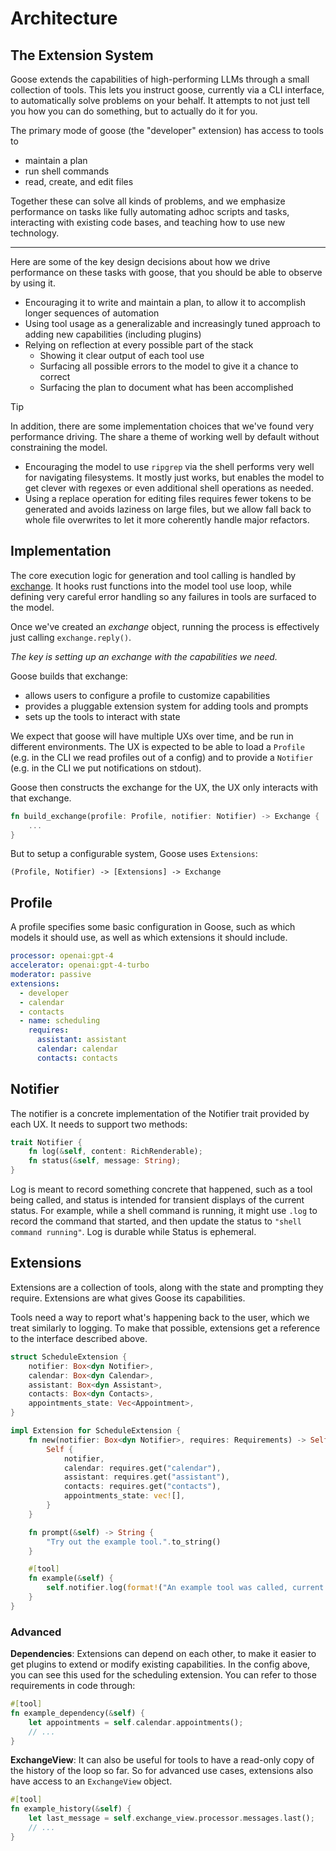 # Architecture

## The Extension System

Goose extends the capabilities of high-performing LLMs through a small collection of tools.
This lets you instruct goose, currently via a CLI interface, to automatically solve problems
on your behalf. It attempts to not just tell you how you can do something, but to actually do it for you.

The primary mode of goose (the "developer" extension) has access to tools to 

- maintain a plan
- run shell commands
- read, create, and edit files

Together these can solve all kinds of problems, and we emphasize performance on tasks like
fully automating adhoc scripts and tasks, interacting with existing code bases, and teaching how
to use new technology.

---

Here are some of the key design decisions about how we drive performance on these tasks with goose,
that you should be able to observe by using it.

- Encouraging it to write and maintain a plan, to allow it to accomplish longer sequences of automation
- Using tool usage as a generalizable and increasingly tuned approach to adding new capabilities (including plugins)
- Relying on reflection at every possible part of the stack
   - Showing it clear output of each tool use
   - Surfacing all possible errors to the model to give it a chance to correct
   - Surfacing the plan to document what has been accomplished
   
> [!TIP] 
> In addition, there are some implementation choices that we've found very performance driving. The share 
> a theme of working well by default without constraining the model.
> 
> - Encouraging the model to use `ripgrep` via the shell performs very well for navigating filesystems. It mostly 
> just works, but enables the model to get clever with regexes or even additional shell operations as needed. 
> - Using a replace operation for editing files requires fewer tokens to be generated and avoids laziness on large files,
> but we allow fall back to whole file overwrites to let it more coherently handle major refactors.

## Implementation

The core execution logic for generation and tool calling is handled by [exchange][exchange].
It hooks rust functions into the model tool use loop, while defining very careful error handling
so any failures in tools are surfaced to the model.

Once we've created an *exchange* object, running the process is effectively just calling 
`exchange.reply()`.

*The key is setting up an exchange with the capabilities we need.*

Goose builds that exchange:
- allows users to configure a profile to customize capabilities
- provides a pluggable extension system for adding tools and prompts
- sets up the tools to interact with state

We expect that goose will have multiple UXs over time, and be run in different
environments. The UX is expected to be able to load a `Profile` (e.g. in the CLI
we read profiles out of a config) and to provide a `Notifier` (e.g. in the CLI we put
notifications on stdout).

Goose then constructs the exchange for the UX, the UX only interacts with that exchange. 

```rust
fn build_exchange(profile: Profile, notifier: Notifier) -> Exchange {
    ...
}
```

But to setup a configurable system, Goose uses `Extensions`:

```
(Profile, Notifier) -> [Extensions] -> Exchange 
```

## Profile

A profile specifies some basic configuration in Goose, such as which models it should use, as well
as which extensions it should include. 

```yaml
processor: openai:gpt-4
accelerator: openai:gpt-4-turbo
moderator: passive
extensions:
  - developer
  - calendar
  - contacts
  - name: scheduling
    requires:
      assistant: assistant
      calendar: calendar
      contacts: contacts
```

## Notifier

The notifier is a concrete implementation of the Notifier trait provided by each UX. It
needs to support two methods:

```rust
trait Notifier {
    fn log(&self, content: RichRenderable);
    fn status(&self, message: String);
}
```

Log is meant to record something concrete that happened, such as a tool being called, and status is intended
for transient displays of the current status. For example, while a shell command is running, it might use
`.log` to record the command that started, and then update the status to `"shell command running"`. Log is durable
while Status is ephemeral.

## Extensions

Extensions are a collection of tools, along with the state and prompting they require. 
Extensions are what gives Goose its capabilities. 

Tools need a way to report what's happening back to the user, which we treat similarly
to logging. To make that possible, extensions get a reference to the interface described above.

```rust
struct ScheduleExtension {
    notifier: Box<dyn Notifier>,
    calendar: Box<dyn Calendar>,
    assistant: Box<dyn Assistant>,
    contacts: Box<dyn Contacts>,
    appointments_state: Vec<Appointment>,
}

impl Extension for ScheduleExtension {
    fn new(notifier: Box<dyn Notifier>, requires: Requirements) -> Self {
        Self {
            notifier,
            calendar: requires.get("calendar"),
            assistant: requires.get("assistant"),
            contacts: requires.get("contacts"),
            appointments_state: vec![],
        }
    }

    fn prompt(&self) -> String {
        "Try out the example tool.".to_string()
    }

    #[tool]
    fn example(&self) {
        self.notifier.log(format!("An example tool was called, current state is {:?}", self.appointments_state));
    }
}
```

### Advanced

**Dependencies**: Extensions can depend on each other, to make it easier to get plugins to extend
or modify existing capabilities. In the config above, you can see this used for the scheduling extension.
You can refer to those requirements in code through:

```rust
#[tool]
fn example_dependency(&self) {
    let appointments = self.calendar.appointments();
    // ...
}
```

**ExchangeView**: It can also be useful for tools to have a read-only copy of the history
of the loop so far. So for advanced use cases, extensions also have access to an 
`ExchangeView` object.

```rust
#[tool]
fn example_history(&self) {
    let last_message = self.exchange_view.processor.messages.last();
    // ...
}
```

[exchange]: https://github.com/block/goose/tree/main/packages/exchange